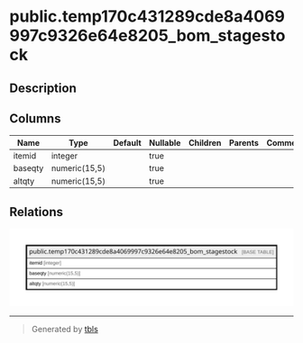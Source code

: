 # public.temp170c431289cde8a4069997c9326e64e8205_bom_stagestock

## Description

## Columns

| Name | Type | Default | Nullable | Children | Parents | Comment |
| ---- | ---- | ------- | -------- | -------- | ------- | ------- |
| itemid | integer |  | true |  |  |  |
| baseqty | numeric(15,5) |  | true |  |  |  |
| altqty | numeric(15,5) |  | true |  |  |  |

## Relations

![er](public.temp170c431289cde8a4069997c9326e64e8205_bom_stagestock.svg)

---

> Generated by [tbls](https://github.com/k1LoW/tbls)
